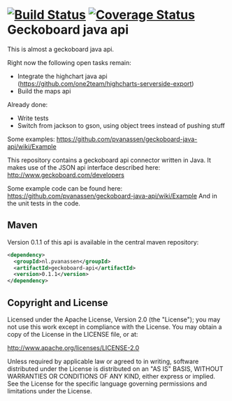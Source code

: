 [![Build Status](https://travis-ci.org/geckoboard-java-api/geckoboard-java-api.png?branch=master)](https://travis-ci.org/geckoboard-java-api/geckoboard-java-api)
[![Coverage Status](https://coveralls.io/repos/pvanassen/geckoboard-java-api/badge.png)](https://coveralls.io/r/pvanassen/geckoboard-java-api)
Geckoboard java api
==============

This is almost a geckoboard java api. 

Right now the following open tasks remain: 

- Integrate the highchart java api (https://github.com/one2team/highcharts-serverside-export)
- Build the maps api

Already done: 

- Write tests
- Switch from jackson to gson, using object trees instead of pushing stuff 

Some examples: https://github.com/pvanassen/geckoboard-java-api/wiki/Example

This repository contains a geckoboard api connector written in Java. It makes use of the JSON api interface described here: http://www.geckoboard.com/developers

Some example code can be found here: https://github.com/pvanassen/geckoboard-java-api/wiki/Example
And in the unit tests in the code. 

Maven
-----
Version 0.1.1 of this api is available in the central maven repository: 
```Xml
<dependency>
  <groupId>nl.pvanassen</groupId>
  <artifactId>geckoboard-api</artifactId>
  <version>0.1.1</version>
</dependency>
```

Copyright and License
---------------------

Licensed under the Apache License, Version 2.0 (the "License"); you may not use this work except in compliance with the License. You may obtain a copy of the License in the LICENSE file, or at:

http://www.apache.org/licenses/LICENSE-2.0

Unless required by applicable law or agreed to in writing, software distributed under the License is distributed on an "AS IS" BASIS, WITHOUT WARRANTIES OR CONDITIONS OF ANY KIND, either express or implied. See the License for the specific language governing permissions and limitations under the License.
